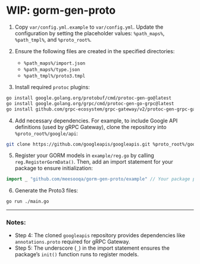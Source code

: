 # WIP: gorm-gen-proto

1. Copy `var/config.yml.example` to `var/config.yml`. Update the configuration by setting the placeholder values: `%path_maps%`, `%path_tmpl%`, and `%proto_root%`.

2. Ensure the following files are created in the specified directories:
    - `%path_maps%/import.json`
    - `%path_maps%/type.json`
    - `%path_tmpl%/proto3.tmpl`

3. Install required `protoc` plugins:
```bash
go install google.golang.org/protobuf/cmd/protoc-gen-go@latest
go install google.golang.org/grpc/cmd/protoc-gen-go-grpc@latest
go install github.com/grpc-ecosystem/grpc-gateway/v2/protoc-gen-grpc-gateway@latest
```

4. Add necessary dependencies. For example, to include Google API definitions (used by gRPC Gateway), clone the repository into `%proto_root%/google/api`:
```bash
git clone https://github.com/googleapis/googleapis.git %proto_root%/google/api
```

5. Register your GORM models in `example/reg.go` by calling `reg.RegisterGormData()`. Then, add an import statement for your package to ensure initialization:
```go
import _ "github.com/meesooqa/gorm-gen-proto/example" // Your package path here
```

6. Generate the Proto3 files:
```bash
go run ./main.go
```

---

### Notes:
- Step 4: The cloned `googleapis` repository provides dependencies like `annotations.proto` required for gRPC Gateway.
- Step 5: The underscore (`_`) in the import statement ensures the package’s `init()` function runs to register models.